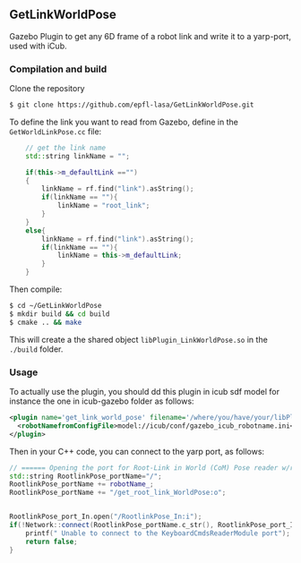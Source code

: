 ## GetLinkWorldPose
Gazebo Plugin to get any 6D frame of a robot link and write it to a yarp-port, used with iCub.

### Compilation and build
Clone the repository
```bash
$ git clone https://github.com/epfl-lasa/GetLinkWorldPose.git
```

To define the link you want to read from Gazebo, define in the ``GetWorldLinkPose.cc`` file:
```c++
    // get the link name
    std::string linkName = "";

    if(this->m_defaultLink =="")
    {
        linkName = rf.find("link").asString();
        if(linkName == ""){
            linkName = "root_link";
        }
    }
    else{
        linkName = rf.find("link").asString();
        if(linkName == ""){
            linkName = this->m_defaultLink;
        }
    }
```
Then compile:
```bash
$ cd ~/GetLinkWorldPose
$ mkdir build && cd build
$ cmake .. && make
```
This will create a the shared object ``libPlugin_LinkWorldPose.so`` in the ``./build`` folder.

### Usage
To actually use the plugin, you should dd this plugin in icub sdf model for instance the one in icub-gazebo folder as follows:
```xml
<plugin name='get_link_world_pose' filename='/where/you/have/your/libPlugin_LinkWorldPose.so'>
  <robotNamefromConfigFile>model://icub/conf/gazebo_icub_robotname.ini</robotNamefromConfigFile>>
</plugin>
```

Then in your C++ code, you can connect to the yarp port, as follows:
```c++
// ====== Opening the port for Root-Link in World (CoM) Pose reader w/robotName ====== //
std::string RootlinkPose_portName="/";
RootlinkPose_portName += robotName_;
RootlinkPose_portName += "/get_root_link_WorldPose:o";


RootlinkPose_port_In.open("/RootlinkPose_In:i");
if(!Network::connect(RootlinkPose_portName.c_str(), RootlinkPose_port_In.getName().c_str())){
    printf(" Unable to connect to the KeyboardCmdsReaderModule port");
    return false;
}
```
